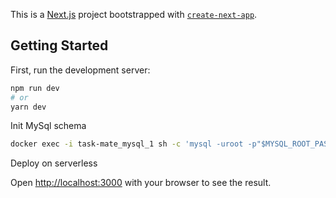This is a [Next.js](https://nextjs.org/) project bootstrapped with [`create-next-app`](https://github.com/vercel/next.js/tree/canary/packages/create-next-app).

## Getting Started

First, run the development server:

```bash
npm run dev
# or
yarn dev
```

Init MySql schema
```bash
docker exec -i task-mate_mysql_1 sh -c 'mysql -uroot -p"$MYSQL_ROOT_PASSWORD" $MYSQL_DATABASE' < db/schema.sql
```

Deploy on serverless

Open [http://localhost:3000](http://localhost:3000) with your browser to see the result.
